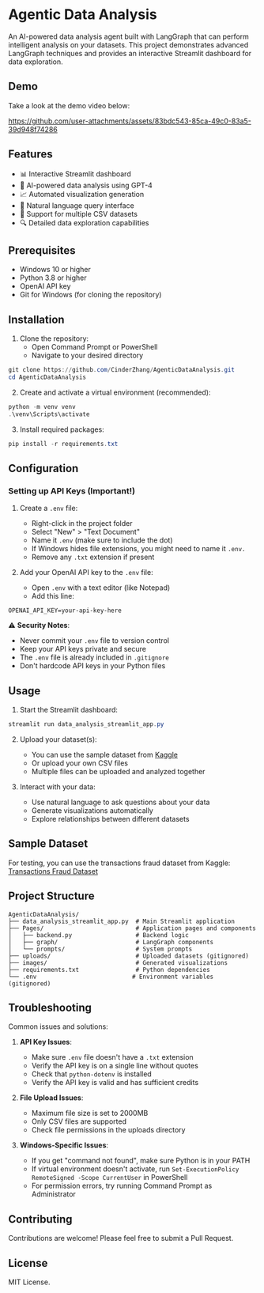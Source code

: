 # Agentic Data Analysis

An AI-powered data analysis agent built with LangGraph that can perform intelligent analysis on your datasets. This project demonstrates advanced LangGraph techniques and provides an interactive Streamlit dashboard for data exploration.

## Demo

Take a look at the demo video below:

https://github.com/user-attachments/assets/83bdc543-85ca-49c0-83a5-39d948f74286

## Features

- 📊 Interactive Streamlit dashboard
- 🤖 AI-powered data analysis using GPT-4
- 📈 Automated visualization generation
- 💬 Natural language query interface
- 📁 Support for multiple CSV datasets
- 🔍 Detailed data exploration capabilities

## Prerequisites

- Windows 10 or higher
- Python 3.8 or higher
- OpenAI API key
- Git for Windows (for cloning the repository)

## Installation

1. Clone the repository:
   - Open Command Prompt or PowerShell
   - Navigate to your desired directory
```powershell
git clone https://github.com/CinderZhang/AgenticDataAnalysis.git
cd AgenticDataAnalysis
```

2. Create and activate a virtual environment (recommended):
```powershell
python -m venv venv
.\venv\Scripts\activate
```

3. Install required packages:
```powershell
pip install -r requirements.txt
```

## Configuration

### Setting up API Keys (Important!)

1. Create a `.env` file:
   - Right-click in the project folder
   - Select "New" > "Text Document"
   - Name it `.env` (make sure to include the dot)
   - If Windows hides file extensions, you might need to name it `.env.`
   - Remove any `.txt` extension if present

2. Add your OpenAI API key to the `.env` file:
   - Open `.env` with a text editor (like Notepad)
   - Add this line:
```plaintext
OPENAI_API_KEY=your-api-key-here
```

⚠️ **Security Notes**:
- Never commit your `.env` file to version control
- Keep your API keys private and secure
- The `.env` file is already included in `.gitignore`
- Don't hardcode API keys in your Python files

## Usage

1. Start the Streamlit dashboard:
```powershell
streamlit run data_analysis_streamlit_app.py
```

2. Upload your dataset(s):
   - You can use the sample dataset from [Kaggle](https://www.kaggle.com/datasets/computingvictor/transactions-fraud-datasets/data)
   - Or upload your own CSV files
   - Multiple files can be uploaded and analyzed together

3. Interact with your data:
   - Use natural language to ask questions about your data
   - Generate visualizations automatically
   - Explore relationships between different datasets

## Sample Dataset

For testing, you can use the transactions fraud dataset from Kaggle:
[Transactions Fraud Dataset](https://www.kaggle.com/datasets/computingvictor/transactions-fraud-datasets/data)

## Project Structure

```
AgenticDataAnalysis/
├── data_analysis_streamlit_app.py  # Main Streamlit application
├── Pages/                          # Application pages and components
│   ├── backend.py                  # Backend logic
│   ├── graph/                      # LangGraph components
│   └── prompts/                    # System prompts
├── uploads/                        # Uploaded datasets (gitignored)
├── images/                         # Generated visualizations
├── requirements.txt                # Python dependencies
└── .env                           # Environment variables (gitignored)
```

## Troubleshooting

Common issues and solutions:

1. **API Key Issues**:
   - Make sure `.env` file doesn't have a `.txt` extension
   - Verify the API key is on a single line without quotes
   - Check that `python-dotenv` is installed
   - Verify the API key is valid and has sufficient credits

2. **File Upload Issues**:
   - Maximum file size is set to 2000MB
   - Only CSV files are supported
   - Check file permissions in the uploads directory

3. **Windows-Specific Issues**:
   - If you get "command not found", make sure Python is in your PATH
   - If virtual environment doesn't activate, run `Set-ExecutionPolicy RemoteSigned -Scope CurrentUser` in PowerShell
   - For permission errors, try running Command Prompt as Administrator

## Contributing

Contributions are welcome! Please feel free to submit a Pull Request.

## License

MIT License.
